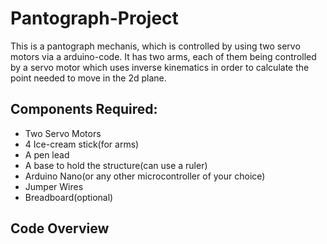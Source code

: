 # Pantograph-Project

This is a pantograph mechanis, which is controlled by using two servo motors via a arduino-code. It has two arms, each of them being controlled by a servo motor which uses inverse kinematics in order to calculate the point needed to move in the 2d plane.

## Components Required:
- Two Servo Motors
- 4 Ice-cream stick(for arms)
- A pen lead
- A base to hold the structure(can use a ruler)
- Arduino Nano(or any other microcontroller of your choice)
- Jumper Wires
- Breadboard(optional)

## Code Overview
